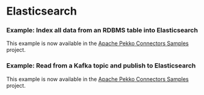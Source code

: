 # Elasticsearch

### Example: Index all data from an RDBMS table into Elasticsearch

This example is now available in the [Apache Pekko Connectors Samples](https://akka.io/alpakka-samples/jdbc-to-elasticsearch/) project.


### Example: Read from a Kafka topic and publish to Elasticsearch

This example is now available in the [Apache Pekko Connectors Samples](https://akka.io/alpakka-samples/kafka-to-elasticsearch/) project.
